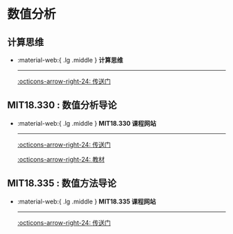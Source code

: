 # 数值分析

## 计算思维

<div class="grid cards" markdown>

-   :material-web:{ .lg .middle } __计算思维__

    ---

    [:octicons-arrow-right-24: <a href="https://computationalthinking.mit.edu/Spring21/" target="_blank"> 传送门 </a>](#)

</div>

## MIT18.330 : 数值分析导论

<div class="grid cards" markdown>

-   :material-web:{ .lg .middle } __MIT18.330 课程网站__

    ---

    [:octicons-arrow-right-24: <a href="https://github.com/mitmath/18330" target="_blank"> 传送门 </a>](#)

    [:octicons-arrow-right-24: <a href="https://fncbook.github.io/fnc/frontmatter.html" target="_blank"> 教材 </a>](#)

</div>

## MIT18.335 : 数值方法导论

<div class="grid cards" markdown>

-   :material-web:{ .lg .middle } __MIT18.335 课程网站__

    ---

    [:octicons-arrow-right-24: <a href="https://ocw.mit.edu/courses/18-335j-introduction-to-numerical-methods-spring-2019/" target="_blank"> 传送门 </a>](#)

</div>